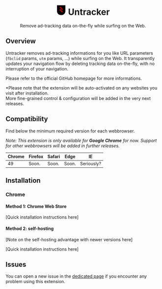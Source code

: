 # <div align="center">![Untracker Logo](/img/icns/logo-32.png "Untracker Logo") Untracker</div>

<div align="center">Remove ad-tracking data on-the-fly while surfing on the Web.</div>

## Overview

Untracker removes ad-tracking informations for you like URL parameters (`fbclid` params, `utm` params, ...) while surfing on the Web. It transparently updates your navigation flow by deleting tracking data on-the-fly, with no interruption of your navigation.

Please refer to the official GitHub homepage for more informations.

*Please note that the extension will be auto-activated on any websites you visit after installation.  
More fine-grained control & configuration will be added in the very next releases.

## Compatibility

Find below the minimum required version for each webbrowser.

*Note: This extension is only available for **Google Chrome** for now. Support for other webbrowsers will be added in further releases.*

| Chrome | Firefox | Safari | Edge  | IE         |
|--------|---------|--------|-------|------------|
| 49     | Soon.   | Soon.  | Soon. | Seriously? |

## Installation

### Chrome

#### Method 1: Chrome Web Store

[Quick installation instructions here]

#### Method 2: self-hosting

[Note on the self-hosting advantage with newer versions here]

[Quick installation instructions here]

## Issues

You can open a new issue in the [dedicated page](https://github.com/mekkanix/untracker/issues) if you encounter any problem using this extension.
